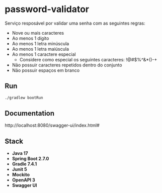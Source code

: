 # password-validator

Serviço resposável por validar uma senha com as seguintes regras:
- Nove ou mais caracteres
- Ao menos 1 dígito
- Ao menos 1 letra minúscula
- Ao menos 1 letra maiúscula
- Ao menos 1 caractere especial
    - Considere como especial os seguintes caracteres: !@#$%^&*()-+
- Não possuir caracteres repetidos dentro do conjunto
- Não possuir espaços em branco

## Run

```bash
./gradlew bootRun
```

## Documentation

http://localhost:8080/swagger-ui/index.html#

## Stack

* **Java 17**
* **Spring Boot 2.7.0**
* **Gradle 7.4.1**
* **Junit 5**
* **Mockito**
* **OpenAPI 3**
* **Swagger UI**
